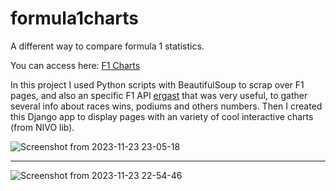 # formula1charts
A different way to compare formula 1 statistics.

You can access here: [F1 Charts](https://sleepy-happy-kepler.cidemo.co/)

In this project I used Python scripts with BeautifulSoup to scrap over F1 pages, and also an specific F1 API [ergast](http://ergast.com/mrd/) that was very useful, to gather several info about races wins, podiums and others numbers. Then I created this Django app to display pages with an variety of cool interactive charts (from NIVO lib).

![Screenshot from 2023-11-23 23-05-18](https://github.com/Edustartari/formula1charts/assets/47463985/5e516e79-2f6e-44c3-8816-3d71669aa08a)

------------------------------------------------------------------------------------------------------------------------------------------

![Screenshot from 2023-11-23 22-54-46](https://github.com/Edustartari/formula1charts/assets/47463985/9e5175bc-f817-4922-9c8f-666cfb487e23)
